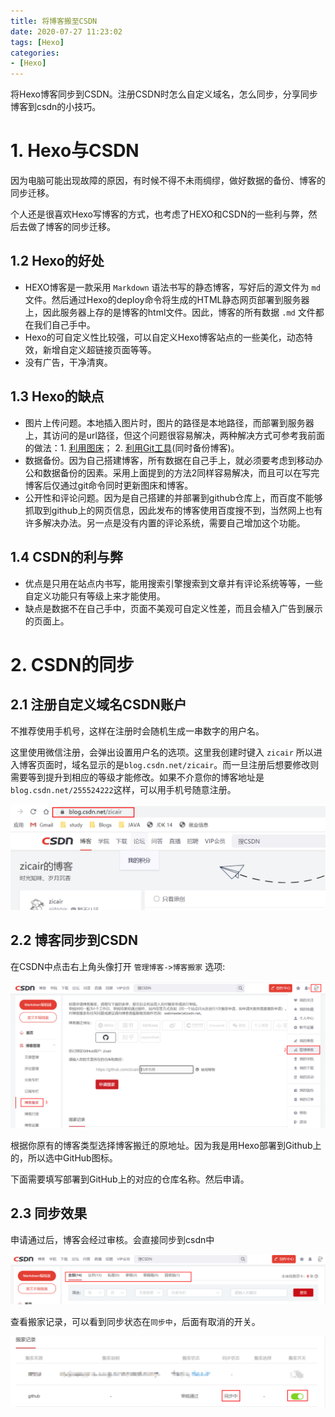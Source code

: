```yaml
---
title: 将博客搬至CSDN
date: 2020-07-27 11:23:02
tags: [Hexo]
categories:
- [Hexo]
---
```


 将Hexo博客同步到CSDN。注册CSDN时怎么自定义域名，怎么同步，分享同步博客到csdn的小技巧。

<!--more-->

# 1. Hexo与CSDN

因为电脑可能出现故障的原因，有时候不得不未雨绸缪，做好数据的备份、博客的同步迁移。

个人还是很喜欢Hexo写博客的方式，也考虑了HEXO和CSDN的一些利与弊，然后去做了博客的同步迁移。

## 1.2 Hexo的好处

- HEXO博客是一款采用 `Markdown` 语法书写的静态博客，写好后的源文件为 `md` 文件。然后通过Hexo的deploy命令将生成的HTML静态网页部署到服务器上，因此服务器上存的是博客的html文件。因此，博客的所有数据 `.md` 文件都在我们自己手中。
- Hexo的可自定义性比较强，可以自定义Hexo博客站点的一些美化，动态特效，新增自定义超链接页面等等。
- 没有广告，干净清爽。

## 1.3 Hexo的缺点

- 图片上传问题。本地插入图片时，图片的路径是本地路径，而部署到服务器上，其访问的是url路径，但这个问题很容易解决，两种解决方式可参考我前面的做法：1. [利用图床](https://zicair.github.io/2020/05/31/typora+picgo%E6%90%AD%E5%BB%BAgithub%E5%9B%BE%E5%BA%8A/#more)； 2. [利用Git工具](https://zicair.github.io/2020/07/28/Hexo%E5%8D%9A%E5%AE%A2%E5%A4%87%E4%BB%BD/#more)(同时备份博客)。
- 数据备份。因为自己搭建博客，所有数据在自己手上，就必须要考虑到移动办公和数据备份的因素。采用上面提到的方法2同样容易解决，而且可以在写完博客后仅通过git命令同时更新图床和博客。
- 公开性和评论问题。因为是自己搭建的并部署到github仓库上，而百度不能够抓取到github上的网页信息，因此发布的博客使用百度搜不到，当然网上也有许多解决办法。另一点是没有内置的评论系统，需要自己增加这个功能。



## 1.4 CSDN的利与弊

- 优点是只用在站点内书写，能用搜索引擎搜索到文章并有评论系统等等，一些自定义功能只有等级上来才能使用。
- 缺点是数据不在自己手中，页面不美观可自定义性差，而且会植入广告到展示的页面上。

# 2. CSDN的同步

## 2.1 注册自定义域名CSDN账户

不推荐使用手机号，这样在注册时会随机生成一串数字的用户名。

这里使用微信注册，会弹出设置用户名的选项。这里我创建时键入 `zicair` 所以进入博客页面时，域名显示的是`blog.csdn.net/zicair`。而一旦注册后想要修改则需要等到提升到相应的等级才能修改。如果不介意你的博客地址是`blog.csdn.net/255524222`这样，可以用手机号随意注册。

![image-20200729122459593](https://raw.githubusercontent.com/zicair/MyBlog/master/picbed/将博客搬至CSDN/image-20200729122459593.png)

## 2.2 博客同步到CSDN

在CSDN中点击右上角头像打开 `管理博客->博客搬家` 选项:

![image-20200729123256727](https://raw.githubusercontent.com/zicair/MyBlog/master/picbed/将博客搬至CSDN/image-20200729123256727.png)

根据你原有的博客类型选择博客搬迁的原地址。因为我是用Hexo部署到Github上的，所以选中GitHub图标。

下面需要填写部署到GitHub上的对应的仓库名称。然后申请。

## 2.3 同步效果

申请通过后，博客会经过审核。会直接同步到csdn中

![image-20200729123850647](https://raw.githubusercontent.com/zicair/MyBlog/master/picbed/将博客搬至CSDN/image-20200729123850647.png)



查看搬家记录，可以看到同步状态在`同步中`，后面有取消的开关。

![image-20200729123730915](https://raw.githubusercontent.com/zicair/MyBlog/master/picbed/将博客搬至CSDN/image-20200729123730915.png)